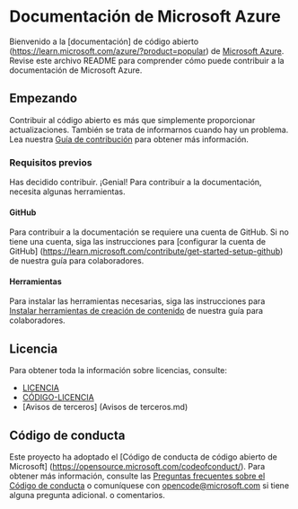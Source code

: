# Documentación de Microsoft Azure

 Bienvenido a la [documentación] de código abierto (https://learn.microsoft.com/azure/?product=popular) de [Microsoft Azure](https://azure.microsoft.com).  Revise este archivo README para comprender cómo puede contribuir a la documentación de Microsoft Azure.

 ## Empezando

 Contribuir al código abierto es más que simplemente proporcionar actualizaciones.  También se trata de informarnos cuando hay un problema.  Lea nuestra [Guía de contribución](CONTRIBUTING.md) para obtener más información.

 ### Requisitos previos

 Has decidido contribuir.  ¡Genial!  Para contribuir a la documentación, necesita algunas herramientas.

 #### GitHub

 Para contribuir a la documentación se requiere una cuenta de GitHub.  Si no tiene una cuenta, siga las instrucciones para [configurar la cuenta de GitHub] (https://learn.microsoft.com/contribute/get-started-setup-github) de nuestra guía para colaboradores.

 #### Herramientas

 Para instalar las herramientas necesarias, siga las instrucciones para [Instalar herramientas de creación de contenido](https://learn.microsoft.com/contribute/get-started-setup-tools) de nuestra guía para colaboradores.

 ## Licencia

 Para obtener toda la información sobre licencias, consulte:

 - [LICENCIA](LICENCIA)
 - [CÓDIGO-LICENCIA](CÓDIGO-LICENCIA)
 - [Avisos de terceros] (Avisos de terceros.md)

 ## Código de conducta

 Este proyecto ha adoptado el [Código de conducta de código abierto de Microsoft] (https://opensource.microsoft.com/codeofconduct/).
 Para obtener más información, consulte las [Preguntas frecuentes sobre el Código de conducta](https://opensource.microsoft.com/codeofconduct/faq/) o comuníquese con [opencode@microsoft.com](mailto:opencode@microsoft.com) si tiene alguna pregunta adicional.  o comentarios.
